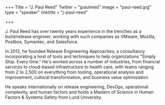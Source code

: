 +++
Title = "J. Paul Reed"
Twitter = "jpaulreed"
image = "paul-reed.jpg"
type = "speaker"
linktitle = "j-paul-reed"

+++

J. Paul Reed has over twenty years experience in the trenches as a build/release engineer, working with such companies as VMware, Mozilla, Postbox, Symantec, and Salesforce.

In 2012, he founded Release Engineering Approaches, a consultancy incorporating a host of tools and techniques to help organizations "Simply Ship. Every time." He's worked across a number of industries, from financial services to cloud-based infrastructure to health care, with teams ranging from 2 to 2,500 on everything from tooling, operational analysis and improvement, cultural transformation, and business value optimization.

He speaks internationally on release engineering, DevOps, operational complexity, and human factors and holds a Masters of Science in Human Factors & Systems Safety from Lund University.